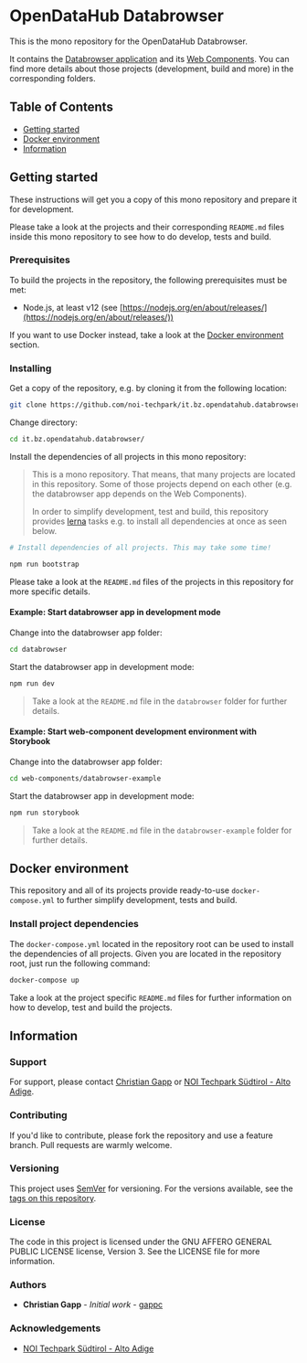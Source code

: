 # OpenDataHub Databrowser

This is the mono repository for the OpenDataHub Databrowser.

It contains the [Databrowser application](./databrowser) and its [Web Components](./web-components). You can find more details about those projects (development, build and more) in the corresponding folders.

## Table of Contents

- [Getting started](#getting-started)
- [Docker environment](#docker-environment)
- [Information](#information)

## Getting started

These instructions will get you a copy of this mono repository and prepare it for development.

Please take a look at the projects and their corresponding `README.md` files inside this mono repository to see
how to do develop, tests and build.

### Prerequisites

To build the projects in the repository, the following prerequisites must be met:

- Node.js, at least v12 (see [https://nodejs.org/en/about/releases/](https://nodejs.org/en/about/releases/))

If you want to use Docker instead, take a look at the [Docker environment](#docker-environment) section.

### Installing

Get a copy of the repository, e.g. by cloning it from the following location:

```bash
git clone https://github.com/noi-techpark/it.bz.opendatahub.databrowser
```

Change directory:

```bash
cd it.bz.opendatahub.databrowser/
```

Install the dependencies of all projects in this mono repository:

> This is a mono repository. That means, that many projects are located in this repository. Some of
> those projects depend on each other (e.g. the databrowser app depends on the Web Components).
>
> In order to simplify development, test and build, this repository provides [lerna](https://lerna.js.org/)
> tasks e.g. to install all dependencies at once as seen below.

```bash
# Install dependencies of all projects. This may take some time!

npm run bootstrap
```

Please take a look at the `README.md` files of the projects in this repository for more specific details.

#### Example: Start databrowser app in development mode

Change into the databrowser app folder:

```bash
cd databrowser
```

Start the databrowser app in development mode:

```bash
npm run dev
```

> Take a look at the `README.md` file in the `databrowser` folder for further details.

#### Example: Start web-component development environment with Storybook

Change into the databrowser app folder:

```bash
cd web-components/databrowser-example
```

Start the databrowser app in development mode:

```bash
npm run storybook
```

> Take a look at the `README.md` file in the `databrowser-example` folder for further details.

## Docker environment

This repository and all of its projects provide ready-to-use `docker-compose.yml` to further simplify
development, tests and build.

### Install project dependencies

The `docker-compose.yml` located in the repository root can be used to install the dependencies of
all projects. Given you are located in the repository root, just run the following command:

```bash
docker-compose up
```

Take a look at the project specific `README.md` files for further information on how to develop, test and
build the projects.

## Information

### Support

For support, please contact [Christian Gapp](https://github.com/gappc) or
[NOI Techpark Südtirol - Alto Adige](https://noi.bz.it/en).

### Contributing

If you'd like to contribute, please fork the repository and use a feature
branch. Pull requests are warmly welcome.

### Versioning

This project uses [SemVer](https://semver.org/) for versioning. For the versions available,
see the [tags on this repository](https://github.com/noi-techpark/it.bz.opendatahub.databrowser/tags).

### License

The code in this project is licensed under the GNU AFFERO GENERAL PUBLIC LICENSE license, Version 3. See the LICENSE file for more information.

### Authors

- **Christian Gapp** - *Initial work* - [gappc](https://github.com/gappc)

### Acknowledgements

- [NOI Techpark Südtirol - Alto Adige](https://noi.bz.it/en)